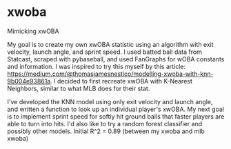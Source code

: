 # xwoba
Mimicking xwOBA

My goal is to create my own xwOBA statistic using an algorithm with exit velocity, launch angle, and sprint speed. I used batted ball data from Statcast, scraped with pybaseball, and used FanGraphs for wOBA constants and information. I was inspired to try this myself by this article: https://medium.com/@thomasjamesnestico/modelling-xwoba-with-knn-9b004e93861a. I decided to first recreate xwOBA with K-Nearest Neighbors, similar to what MLB does for their stat. 

I've developed the KNN model using only exit velocity and launch angle, and written a function to look up an individual player's xwOBA. My next goal is to implement sprint speed for softly hit ground balls that faster players are able to turn into hits. I'd also like to try a random forest classifier and possibly other models. Initial R^2 = 0.89 (between my xwoba and mlb xwoba)



